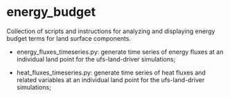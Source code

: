 # energy_budget

Collection of scripts and instructions for analyzing and displaying energy budget terms for land surface components.

- energy_fluxes_timeseries.py: generate time series of energy fluxes at an individual land point for the ufs-land-driver simulations;

- heat_fluxes_timeseries.py: generate time series of heat fluxes and related variables at an individual land point for the ufs-land-driver simulations;
